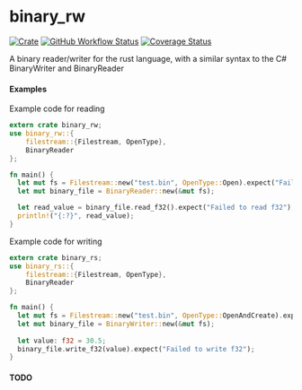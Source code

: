 # binary_rw
[![Crate](https://img.shields.io/crates/v/binary_rw)](https://crates.io/crates/binary_rw)
[![GitHub Workflow Status](https://img.shields.io/github/workflow/status/mathias234/binary-rs/Code%20coverage%20with%20grcov?label=tests)](https://github.com/mathias234/binary-rs/actions/workflows/rust.yml)
[![Coverage Status](https://coveralls.io/repos/github/mathias234/binary-rs/badge.svg?branch=master)](https://coveralls.io/github/mathias234/binary-rs?branch=master)

A binary reader/writer for the rust language, with a similar syntax to the C# BinaryWriter and BinaryReader

#### Examples

Example code for reading

```rust
extern crate binary_rw;
use binary_rw::{
    filestream::{Filestream, OpenType},
    BinaryReader
};

fn main() {
  let mut fs = Filestream::new("test.bin", OpenType::Open).expect("Failed to open file"); 
  let mut binary_file = BinaryReader::new(&mut fs);

  let read_value = binary_file.read_f32().expect("Failed to read f32");
  println!("{:?}", read_value);
}
```

Example code for writing
```rust
extern crate binary_rs;
use binary_rs::{
    filestream::{Filestream, OpenType},
    BinaryReader
};

fn main() {
  let mut fs = Filestream::new("test.bin", OpenType::OpenAndCreate).expect("Failed to open file"); 
  let mut binary_file = BinaryWriter::new(&mut fs);
  
  let value: f32 = 30.5;
  binary_file.write_f32(value).expect("Failed to write f32");
}
```

#### TODO

